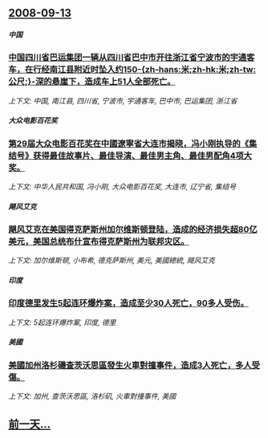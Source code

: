## [2008-09-13](/news/2008/09/13/index.md)

##### 中国
### [中国四川省巴运集团一辆从四川省巴中市开往浙江省宁波市的宇通客车，在行经南江县附近时坠入约150-{zh-hans:米;zh-hk:米;zh-tw:公尺;}-深的悬崖下，造成车上51人全部死亡。](/news/2008/09/13/中国四川省巴运集团一辆从四川省巴中市开往浙江省宁波市的宇通客车-在行经南江县附近时坠入约150-zh-hans-米-z.md)
_上下文: 中国, 南江县, 四川省, 宁波市, 宇通客车, 巴中市, 巴运集团, 浙江省_

##### 大众电影百花奖
### [第29届大众电影百花奖在中國遼寧省大连市揭晓，冯小刚执导的《集结号》获得最佳故事片、最佳导演、最佳男主角、最佳男配角4项大奖。](/news/2008/09/13/第29届大众电影百花奖在中國遼寧省大连市揭晓-冯小刚执导的-集结号-获得最佳故事片-最佳导演-最佳男主角-最佳男配角4项.md)
_上下文: 中华人民共和国, 冯小刚, 大众电影百花奖, 大连市, 辽宁省, 集结号_

##### 飓风艾克
### [飓风艾克在美国得克萨斯州加尔维斯顿登陆，造成的经济损失超80亿美元，美国总统布什宣布得克萨斯州为联邦灾区。](/news/2008/09/13/飓风艾克在美国得克萨斯州加尔维斯顿登陆-造成的经济损失超80亿美元-美国总统布什宣布得克萨斯州为联邦灾区.md)
_上下文: 加尔维斯顿, 小布希, 德克萨斯州, 美元, 美國總統, 飓风艾克_

##### 印度
### [印度德里发生5起连环爆炸案，造成至少30人死亡，90多人受伤。](/news/2008/09/13/印度德里发生5起连环爆炸案-造成至少30人死亡-90多人受伤.md)
_上下文: 5起连环爆炸案, 印度, 德里_

##### 美國
### [美國加州洛杉磯查茨沃思區發生火車對撞事件，造成3人死亡，多人受傷。](/news/2008/09/13/美國加州洛杉磯查茨沃思區發生火車對撞事件-造成3人死亡-多人受傷.md)
_上下文: 加州, 查茨沃思區, 洛杉矶, 火車對撞事件, 美國_

## [前一天...](/news/2008/09/12/index.md)

